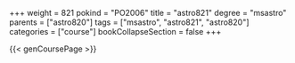 +++
weight = 821
pokind = "PO2006"
title = "astro821"
degree = "msastro"
parents = ["astro820"]
tags = ["msastro", "astro821", "astro820"]
categories = ["course"]
bookCollapseSection = false
+++

{{< genCoursePage >}}
